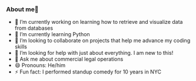 ### About me👋


- 🔭 I’m currently working on learning how to retrieve and visualize data from databases
- 🌱 I’m currently learning Python
- 👯 I’m looking to collaborate on projects that help me advance my coding skills
- 🤔 I’m looking for help with just about everything.  I am new to this!
- 💬 Ask me about commercial legal operations
- 😄 Pronouns: He/him
- ⚡ Fun fact: I performed standup comedy for 10 years in NYC

